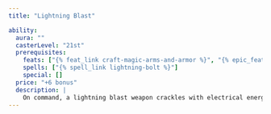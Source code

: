```yaml
---
title: "Lightning Blast"

ability:
  aura: ""
  casterLevel: "21st"
  prerequisites:
    feats: ["{% feat_link craft-magic-arms-and-armor %}", "{% epic_feat_link craft-epic-magic-arms-and-armor %}"]
    spells: ["{% spell_link lightning-bolt %}"]
    special: []
  price: "+6 bonus"
  description: |
    On command, a lightning blast weapon crackles with electrical energy (though this deals no damage to the wielder). On any hit, lightning coruscates around the creature struck, dealing+3d6 points of bonus electricity damage. On a successful critical hit it instead deals +6d6 points of electricity damage (or +9d6 if the critical multiplier is &times;3, or +12d6 if the critical multiplier is &times;4). Bows, crossbows, and slings with this special ability bestow the bonus electricity damage upon their ammunition.
---
```

